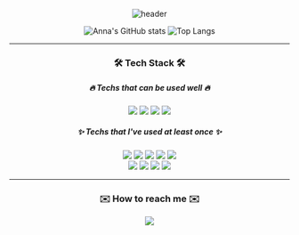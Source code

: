 <div align="center">
 
![header](https://capsule-render.vercel.app/api?type=waving&color=timeGradient&height=250&section=header&text=Anna%20Kim&fontSize=80&fontAlignY=40&desc=FrontEnd%20Developer&descSize=20&descAlignY=60&animation=fadeIn)

  
  <p align="center">
  
![Anna's GitHub stats](https://github-readme-stats.vercel.app/api?username=ppmyor&show_icons=true&theme=react)
![Top Langs](https://github-readme-stats.vercel.app/api/top-langs/?username=ppmyor&layout=compact&theme=react)
  
  </p>
  
  <hr />
<h3 align="center"> 🛠 Tech Stack 🛠 </h3>

<h5 align="center"> 🔥 Techs that can be used well 🔥 </h5>
<p align="center">
  <img src="https://img.shields.io/badge/HTML5-E34F26?style=for-the-badge&logo=HTML5&logoColor=white" aria-label="HTML5"/>
  <img src="https://img.shields.io/badge/CSS3-1572B6?style=for-the-badge&logo=CSS3&logoColor=white" aria-label="CSS3"/>
  <img src="https://img.shields.io/badge/JavaScript-F7DF1E?style=for-the-badge&logo=JavaScript&logoColor=white" aria-label="JavaScript"/>
  <img src="https://img.shields.io/badge/ReactJS-61DAFB?style=for-the-badge&logo=React&logoColor=white" aria-label="ReactJS"/>
</p>

<h5 align="center"> ✨ Techs that I've used at least once ✨ </h5>
<p align="center">
  <img src="https://img.shields.io/badge/GraphQL-E10098?style=for-the-badge&logo=GraphQL&logoColor=white" aria-label="GraphQL"/>
  <img src="https://img.shields.io/badge/python-3776AB?style=for-the-badge&logo=Python&logoColor=white" aria-label="python"/>
   <img src="https://img.shields.io/badge/Java-007396?style=for-the-badge&logo=Java&logoColor=white" aria-label="Java"/>
   <img src="https://img.shields.io/badge/C-A8B9CC?style=for-the-badge&logo=C&logoColor=white" aria-label="C"/>
   <img src="https://img.shields.io/badge/C++-00599C?style=for-the-badge&logo=C%2B%2B&logoColor=white" aria-label="C++"/>
  <br />
     <img src="https://img.shields.io/badge/Android-3DDC84?style=for-the-badge&logo=Android&logoColor=white" aria-label="Android"/>
     <img src="https://img.shields.io/badge/MySQL-4479A1?style=for-the-badge&logo=MySQL&logoColor=white" aria-label="MySQL"/>
     <img src="https://img.shields.io/badge/git-F05032?style=for-the-badge&logo=git&logoColor=white" aria-label="Git"/> 
      <img src="https://img.shields.io/badge/gitHub-181717?style=for-the-badge&logo=github&logoColor=white" aria-label="GitHub"/> 

</p>

  <hr/>
  
<h3 align="center" aria-label="연락 수단">✉️ How to reach me ✉️</h3>
<p align="center">
    <a href="mailto:yorocobe@gmail.com" aria-label="email link">
      <img src="https://img.shields.io/badge/Gmail-d14836?style=for-the-badge&logo=Gmail&logoColor=white&link=yorocobe@gmail.com"/>
  </a>
</p>
</div>
